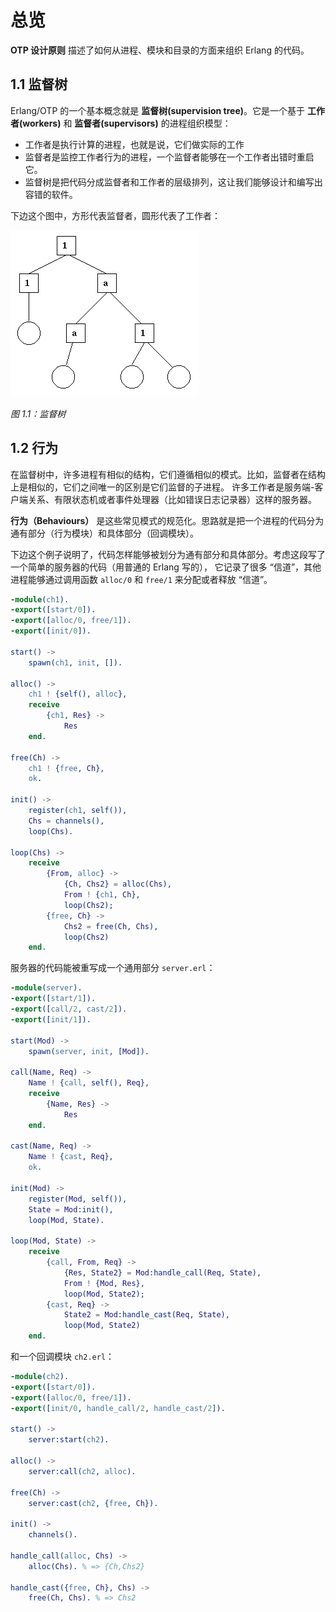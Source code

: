 # 总览

**OTP 设计原则** 描述了如何从进程、模块和目录的方面来组织 Erlang 的代码。

## 1.1 监督树

Erlang/OTP 的一个基本概念就是 **监督树(supervision tree)**。它是一个基于 **工作者(workers)** 和 **监督者(supervisors)** 的进程组织模型：

  * 工作者是执行计算的进程，也就是说，它们做实际的工作
  * 监督者是监控工作者行为的进程，一个监督者能够在一个工作者出错时重启它。
  * 监督树是把代码分成监督者和工作者的层级排列，这让我们能够设计和编写出容错的软件。

下边这个图中，方形代表监督者，圆形代表了工作者：

![supervision tree](./supervision_tree.gif)

*图 1.1：监督树*

## 1.2 行为

在监督树中，许多进程有相似的结构，它们遵循相似的模式。比如，监督者在结构上是相似的，它们之间唯一的区别是它们监督的子进程。
许多工作者是服务端-客户端关系、有限状态机或者事件处理器（比如错误日志记录器）这样的服务器。

**行为（Behaviours）** 是这些常见模式的规范化。思路就是把一个进程的代码分为通有部分（行为模块）和具体部分（回调模块）。

下边这个例子说明了，代码怎样能够被划分为通有部分和具体部分。考虑这段写了一个简单的服务器的代码（用普通的 Erlang 写的），
它记录了很多 “信道”，其他进程能够通过调用函数 `alloc/0` 和 `free/1` 来分配或者释放 “信道”。

```erlang
-module(ch1).
-export([start/0]).
-export([alloc/0, free/1]).
-export([init/0]).

start() ->
    spawn(ch1, init, []).

alloc() ->
    ch1 ! {self(), alloc},
    receive
        {ch1, Res} ->
            Res
    end.

free(Ch) ->
    ch1 ! {free, Ch},
    ok.

init() ->
    register(ch1, self()),
    Chs = channels(),
    loop(Chs).

loop(Chs) ->
    receive
        {From, alloc} ->
            {Ch, Chs2} = alloc(Chs),
            From ! {ch1, Ch},
            loop(Chs2);
        {free, Ch} ->
            Chs2 = free(Ch, Chs),
            loop(Chs2)
    end.
```

服务器的代码能被重写成一个通用部分 `server.erl`：

```erlang
-module(server).
-export([start/1]).
-export([call/2, cast/2]).
-export([init/1]).

start(Mod) ->
    spawn(server, init, [Mod]).

call(Name, Req) ->
    Name ! {call, self(), Req},
    receive
        {Name, Res} ->
            Res
    end.

cast(Name, Req) ->
    Name ! {cast, Req},
    ok.

init(Mod) ->
    register(Mod, self()),
    State = Mod:init(),
    loop(Mod, State).

loop(Mod, State) ->
    receive
        {call, From, Req} ->
            {Res, State2} = Mod:handle_call(Req, State),
            From ! {Mod, Res},
            loop(Mod, State2);
        {cast, Req} ->
            State2 = Mod:handle_cast(Req, State),
            loop(Mod, State2)
    end.
```

和一个回调模块 `ch2.erl`：

```erlang
-module(ch2).
-export([start/0]).
-export([alloc/0, free/1]).
-export([init/0, handle_call/2, handle_cast/2]).

start() ->
    server:start(ch2).

alloc() ->
    server:call(ch2, alloc).

free(Ch) ->
    server:cast(ch2, {free, Ch}).

init() ->
    channels().

handle_call(alloc, Chs) ->
    alloc(Chs). % => {Ch,Chs2}

handle_cast({free, Ch}, Chs) ->
    free(Ch, Chs). % => Chs2
```

